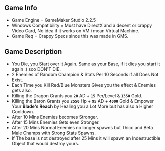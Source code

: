 ## Game Info
- Game Engine = GameMaker Studio 2.2.5
- Windows Compatibility = Must have DirectX and a decent or crappy Video Card, No idea if it works on VM i mean Virtual Machine.
- Game Req = Crappy Specs since this was made in GMS.

## Game Description
- You Die, you Start over it Again. Same as your Base, if it dies you start it again :) soo DON'T DIE.
- 2 Enemies of Random Champion & Stats Per 10 Seconds if all Does Not Exist.
- Each Time you Kill Red/Blue Monsters Gives you the effect & Enemies gets also.
- Killing the Dragon Grants you **`20`** AD + **`15`** Per/Level & **`1350`** Gold.
- Killing the Baron Grants you **`2550`** Hp + **`95`** AD + **`4000`** Gold & Empower Your **Blade's Reach** by Healing you a Lot More but has also a Higher Cooldown.
- After 10 Mins Enemies becomes Stronger.
- After 15 Mins Enemies Gets even Stronger.
- After 20 Mins Normal Enemies no longer spawns but Thicc and Beta Male Champs with Strong Stats Spawns.
- If The base is not destroyed after 25 Mins it will spawn an Indestructible Object that would destroy yours.
